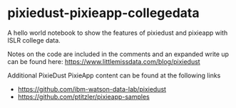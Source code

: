 # pixiedust-pixieapp-collegedata
A hello world notebook to show the features of pixiedust and pixieapp with ISLR college data.

Notes on the code are included in the comments and an expanded write up can be found here: https://www.littlemissdata.com/blog/pixiedust

Additional PixieDust PixieApp content can be found at the following links
 - https://github.com/ibm-watson-data-lab/pixiedust
 - https://github.com/ptitzler/pixieapp-samples
